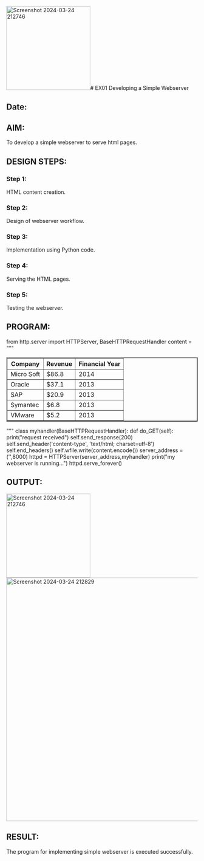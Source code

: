 <img width="221" alt="Screenshot 2024-03-24 212746" src="https://github.com/andralikitha/simplewebserver/assets/131592130/12a3fcfa-1d7a-457b-8e3e-9b6d5ecb1589"># EX01 Developing a Simple Webserver
## Date:

## AIM:
To develop a simple webserver to serve html pages.

## DESIGN STEPS:
### Step 1: 
HTML content creation.

### Step 2:
Design of webserver workflow.

### Step 3:
Implementation using Python code.

### Step 4:
Serving the HTML pages.

### Step 5:
Testing the webserver.

## PROGRAM:
from http.server import HTTPServer, BaseHTTPRequestHandler
content = """
<!DOCTYPE html>
<html>
<head>
<title>My webserver</title>
</head>
<body>
<table border=2>
<tr>
<th>Company</th> <th>Revenue</th> <th>Financial Year</th>
</tr>
<tr>
<td>Micro Soft</td> <td>$86.8</td> <td>2014</td>
</tr>
<tr>
<td>Oracle</td> <td>$37.1</td> <td>2013</td>
</tr>
<tr>
<td>SAP</td> <td>$20.9</td> <td>2013</td>
</tr>
<tr>
<td>Symantec</td> <td>$6.8</td> <td>2013</td>
</tr>
<tr>
<td>VMware</td> <td>$5.2</td> <td>2013</td>
</tr>
</table>
</body>
</html>
"""
class myhandler(BaseHTTPRequestHandler):
    def do_GET(self):
        print("request received")
        self.send_response(200)
        self.send_header('content-type', 'text/html; charset=utf-8')
        self.end_headers()
        self.wfile.write(content.encode())
server_address = ('',8000)
httpd = HTTPServer(server_address,myhandler)
print("my webserver is running...")
httpd.serve_forever()



## OUTPUT:

<img width="221" alt="Screenshot 2024-03-24 212746" src="https://github.com/andralikitha/simplewebserver/assets/131592130/b4bcff31-52e9-4813-8176-620f59d7ddf3">

<img width="641" alt="Screenshot 2024-03-24 212829" src="https://github.com/andralikitha/simplewebserver/assets/131592130/f62603c5-0e2c-4d98-90a2-f36bcb6f3f41">


## RESULT:
The program for implementing simple webserver is executed successfully.
